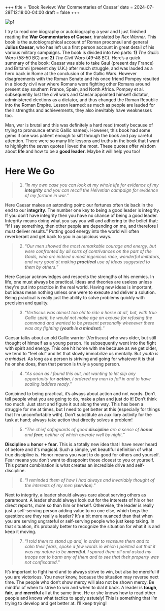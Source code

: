 +++
title = 'Book Review: War Commentaries of Caesar'
date = 2024-07-28T12:18:00-04:00
draft = false
+++

![p1](/blog/20240728_War_Commentaries/caesar.jpg)

I try to read one biography or autobiography a year and I just finished reading the **War Commentaries of Caesar**, translated by *Rex Warner*. This book is the autobiographical account of Roman proconsul and general **Julius Caesar**, who has left us a first person account in great detail of his various military campaigns. The book is divided into two parts: **1)** *The Gallic Wars* (58-50 BC) and **2)** *The Civil Wars* (49-48 BC). Here’s a quick summary of the book: Caesar was able to take Gaul (present day France) and Britanni (present day U.K.) after much struggle, and was lauded as a hero back in Rome at the conclusion of the Gallic Wars. However disagreements with the Roman Senate and his once friend Pompey resulted in a bloody civil war where Romans were fighting other Romans around present day southern France, Spain, and North Africa. Pompey et al. subsequently lost the civil wars and Caesar appointed himself dictator, administered elections as a dictator, and thus changed the Roman Republic into the Roman Empire. Lesson learned: as much as people are lauded for their strengths and achievements, they also inevitably have weaknesses too.

Man, war is brutal and this was definitely a hard read (mostly because of trying to pronounce ethnic Gallic names). However, this book had some gems if one was patient enough to sift through the book and pay careful attention. There were so many life lessons and truths in the book that I want to highlight the seven quotes I loved the most. These quotes offer wisdom about **life** and how to be a **good leader**. Maybe it will help you too!

# Here We Go

> 1. “*In my own case you can look at my whole life for evidence of my **integrity** and you can recall the Helvetian campaign for evidence of my fortune in war.*” 

Here Caesar makes an astonding point: our fortunes often tie back in the end to our **integrity**. The number one key to being a good leader is integrity. If you don’t have integrity then you have no chance of being a good leader. Integrity means doing what you say you will and adhering to the belief that: “If I say something, then other people are depending on me, and therefore I must deliver results.” Putting good energy into the world will often reverberant and get back to you in auspicious ways.

> 2. “*Our men showed the most remarkable courage and energy, but were confronted by all sorts of contrivances on the part of the Gauls, who are indeed a most ingenious race, wonderful imitators, and very good at making **practical** use of ideas suggested to them by others.*”

Here Caesar acknowledges and respects the strengths of his enemies. In life, one must always be practical. Ideas and theories are useless unless they're put into practice in the real world. Having new ideas is important, but ideas mean nothing unless one were to execute and deliver a solution. Being practical is really just the ability to solve problems quickly with precision and quality.

> 3. “*Vertiscus was almost too old to ride a horse at all, but, with true Gallic spirit, he would not make age an excuse for refusing the command and wanted to be present personally whenever there was any fighting (**youth is a mindset**).*”

Caesar talks about an old Gallic warrior (Vertiscus) who was older, but still thought of himself as a young person. He subsequently went into the fight with spirit and energy. This one hit home with me because as we get older, we tend to “feel old” and let that slowly immobilize us mentally. But *youth is a mindset*. As long as a person is striving and going for whatever it is that he or she does, then that person is truly a young person. 

> 4. “*As soon as I found this out, not wanting to let slip any opportunity for **action**, I ordered my men to fall in and to have scaling ladders ready.*”

Conjoined to being practical, it’s always about action and not words. Don’t tell people what you are going to do, make a plan and just do it! Don’t think too much. Just start and figure it out along the way. This has been a struggle for me at times, but I need to get better at this (especially for things that I’m uncomfortable with). Don’t substitute an auxiliary activity for the task at hand; always take action that directly solves a problem!

> 5. “*The chief safeguards of good **discipline** are a sense of **honor** and **fear**, neither of which operate well by night.*”

**Discipline = honor + fear**. This is a totally new idea that I have never heard of before and it's magical. Such a simple, yet beautiful definition of what true discipline is. Honor means you want to do good for others and yourself. Fear means you don’t want to disappoint those closest to you or yourself. This potent combination is what creates an incredible drive and self-discipline. 

> 6. “*I reminded them of how I had always and invariably thought of the interests of my men (**service**).*”

Next to integrity, a leader should always care about serving others as paramount. A leader should always look out for the interests of his or her direct reports, more so than him or herself. Otherwise, the leader is really just a self-serving person adding value to no one else, which begs the question: are they really a leader? It’s a bit more nuanced than that when you are serving ungrateful or self-serving people who just keep taking. In that situation, it’s probably better to recognize the situation for what it is and keep it moving.

> 7. “*I told them to stand up and, in order to reassure them and to calm their fears, spoke a few words in which I pointed out that it was my nature to be **merciful**. I spared them all and asked my troops not to harm any of them and to see that their property was not confiscated.*”

It’s important to fight hard and to always strive to win, but also be merciful if you are victorious. You never know, because the situation may reverse next time. The people who don’t show mercy will also not be shown mercy. Be mindful of when to strive to win and when to dial it back. A leader is **tough**, **fair**, and **merciful** all at the same time. He or she knows how to read other people and knows what tactics to apply astutely! This is something that I’m trying to develop and get better at. I’ll keep trying!

